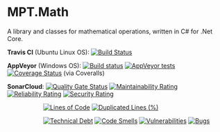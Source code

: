 # MPT.Math
A library and classes for mathematical operations, written in C# for .Net Core.

**Travis CI** (Ubuntu Linux OS): [![Build Status](https://travis-ci.org/MarkPThomas/MPT.Math-.netCore.svg?branch=master)](https://travis-ci.org/MarkPThomas/MPT.Math-.netCore)

**AppVeyor** (Windows OS): [![Build status](https://ci.appveyor.com/api/projects/status/jney82f0uwl7mf26?svg=true)](https://ci.appveyor.com/project/MarkPThomas/MPT.Math-.netCore) 
[![AppVeyor tests](https://img.shields.io/appveyor/tests/MarkPThomas/mpt-math-netcore.svg)](https://ci.appveyor.com/project/MarkPThomas/mpt-math-netcore/build/tests)
[![Coverage Status](https://coveralls.io/repos/github/MarkPThomas/MPT.Math-.netCore/badge.svg?branch=master&kill_cache=1)](https://coveralls.io/github/MarkPThomas/MPT.Math-.netCore?branch=master&kill_cache=1) (via Coveralls)


**SonarCloud**: [![Quality Gate Status](https://sonarcloud.io/api/project_badges/measure?project=MarkPThomas_MPT.Math-.netCore&metric=alert_status)](https://sonarcloud.io/dashboard?id=MarkPThomas_MPT.Math-.netCore)
[![Maintainability Rating](https://sonarcloud.io/api/project_badges/measure?project=MarkPThomas_MPT.Math-.netCore&metric=sqale_rating)](https://sonarcloud.io/dashboard?id=MarkPThomas_MPT.Math-.netCore)
[![Reliability Rating](https://sonarcloud.io/api/project_badges/measure?project=MarkPThomas_MPT.Math-.netCore&metric=reliability_rating)](https://sonarcloud.io/dashboard?id=MarkPThomas_MPT.Math-.netCore)
[![Security Rating](https://sonarcloud.io/api/project_badges/measure?project=MarkPThomas_MPT.Math-.netCore&metric=security_rating)](https://sonarcloud.io/dashboard?id=MarkPThomas_MPT.Math-.netCore)

&nbsp;&nbsp;&nbsp;&nbsp;&nbsp;&nbsp;&nbsp;&nbsp;&nbsp;&nbsp;&nbsp;&nbsp;&nbsp;&nbsp;&nbsp;&nbsp;&nbsp;&nbsp;&nbsp;&nbsp;&nbsp;[![Lines of Code](https://sonarcloud.io/api/project_badges/measure?project=MarkPThomas_MPT.Math-.netCore&metric=ncloc)](https://sonarcloud.io/dashboard?id=MarkPThomas_MPT.Math-.netCore) 
[![Duplicated Lines (%)](https://sonarcloud.io/api/project_badges/measure?project=MarkPThomas_MPT.Math-.netCore&metric=duplicated_lines_density)](https://sonarcloud.io/dashboard?id=MarkPThomas_MPT.Math-.netCore)
<!---[![Coverage](https://sonarcloud.io/api/project_badges/measure?project=MarkPThomas_MPT.Math-.netCore&metric=coverage)](https://sonarcloud.io/dashboard?id=MarkPThomas_MPT.Math-.netCore)-->

&nbsp;&nbsp;&nbsp;&nbsp;&nbsp;&nbsp;&nbsp;&nbsp;&nbsp;&nbsp;&nbsp;&nbsp;&nbsp;&nbsp;&nbsp;&nbsp;&nbsp;&nbsp;&nbsp;&nbsp;&nbsp;[![Technical Debt](https://sonarcloud.io/api/project_badges/measure?project=MarkPThomas_MPT.Math-.netCore&metric=sqale_index)](https://sonarcloud.io/dashboard?id=MarkPThomas_MPT.Math-.netCore)
[![Code Smells](https://sonarcloud.io/api/project_badges/measure?project=MarkPThomas_MPT.Math-.netCore&metric=code_smells)](https://sonarcloud.io/dashboard?id=MarkPThomas_MPT.Math-.netCore)
[![Vulnerabilities](https://sonarcloud.io/api/project_badges/measure?project=MarkPThomas_MPT.Math-.netCore&metric=vulnerabilities)](https://sonarcloud.io/dashboard?id=MarkPThomas_MPT.Math-.netCore)
[![Bugs](https://sonarcloud.io/api/project_badges/measure?project=MarkPThomas_MPT.Math-.netCore&metric=bugs)](https://sonarcloud.io/dashboard?id=MarkPThomas_MPT.Math-.netCore)





